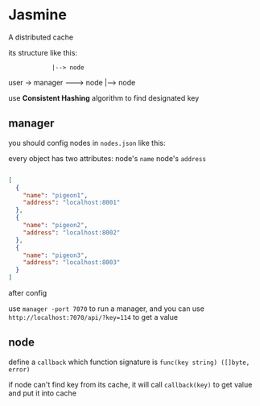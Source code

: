# Jasmine

A distributed cache

its structure like this:

                |--> node

user -> manager ---> node |--> node

use __Consistent Hashing__ algorithm to find designated key

## manager

you should config nodes in `nodes.json` like this:

every object has two attributes:
node's `name`
node's `address`

```json

[
  {
    "name": "pigeon1",
    "address": "localhost:8001"
  },
  {
    "name": "pigeon2",
    "address": "localhost:8002"
  },
  {
    "name": "pigeon3",
    "address": "localhost:8003"
  }
]

```

after config

use `manager -port 7070` to run a manager, and you can use `http://localhost:7070/api/?key=114` to get a value

## node

define a `callback` which function signature is `func(key string) ([]byte, error)`

if node can't find key from its cache, it will call `callback(key)` to get value and put it into cache
